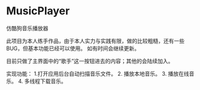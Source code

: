 MusicPlayer
===========

仿酷狗音乐播放器

此项目为本人练手作品，由于本人实力与实践有限，做的比较粗糙，还有一些BUG，但基本功能已经可以使用。
如有时间会继续更新。

目前只做了主界面中的“歌手”这一按钮进去的内容；其他的会陆续加入。

实现功能：
1.打开应用后台自动扫描音乐文件。
2. 播放本地音乐。 
3. 播放在线音乐。 
4. 多线程下载音乐。
